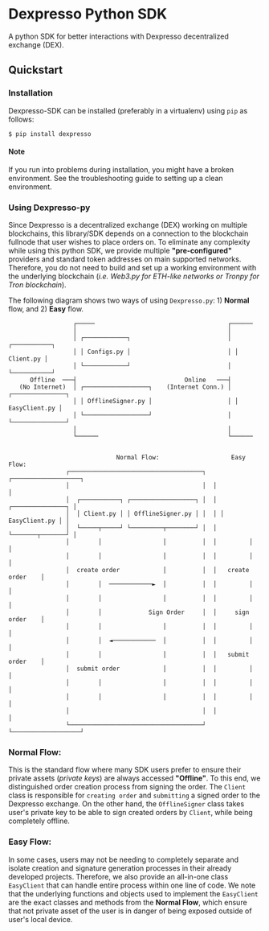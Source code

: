 # Dexpresso Python SDK 
A python SDK for better interactions with Dexpresso decentralized exchange (DEX).

## Quickstart

### Installation

Dexpresso-SDK can be installed (preferably in a virtualenv) using `pip` as follows:

`$ pip install dexpresso`

#### **Note**

If you run into problems during installation, you might have a broken environment. See the troubleshooting guide to setting up a clean environment.

### Using Dexpresso-py
Since Dexpresso is a decentralized exchange (DEX) working on multiple blockchains, this library/SDK depends on a connection to the blockchain fullnode that user wishes to place orders on. To eliminate any complexity while using this python SDK, we provide multiple **"pre-configured"** providers and standard token addresses on main supported networks. Therefore, you do not need to build and set up a working environment with the underlying blockchain (_i.e. Web3.py for ETH-like networks or Tronpy for Tron blockchain_). 

The following diagram shows two ways of using `Dexpresso.py`: 1) **Normal** flow, and 2) **Easy** flow.



                      ┌─────                                     ┌──────
                      │                                          │
                      │ ┌────────────┐                           │ ┌───────────┐
                      │ │ Configs.py │                           │ │ Client.py │
                      │ └────────────┘                           │ └───────────┘
          Offline  ───┤                              Online   ───┤
       (No Internet)  │ ┌──────────────────┐    (Internet Conn.) │ ┌───────────────┐
                      │ │ OfflineSigner.py │                     │ │ EasyClient.py │
                      │ └──────────────────┘                     │ └───────────────┘
                      │                                          │
                      └──────                                    └──────


                                  Normal Flow:                    Easy Flow:
                    ┌─────────────────────────────────────┐  ┌───────────────────┐
                    │                                     │  │                   │
                    │  ┌───────────┐ ┌──────────────────┐ │  │ ┌───────────────┐ │
                    │  │ Client.py │ │ OfflineSigner.py │ │  │ │ EasyClient.py │ │
                    │  └─────┬─────┘ └─────────┬────────┘ │  │ └───────┬───────┘ │
                    │        │                 │          │  │         │         │
                    │        │                 │          │  │         │         │
                    │  create order            │          │  │   create order    │
                    │        │  ────────────►  │          │  │         │         │
                    │        │                 │          │  │         │         │
                    │        │             Sign Order     │  │     sign order    │
                    │        │                 │          │  │         │         │
                    │        │  ◄────────────  │          │  │         │         │
                    │        │                 │          │  │   submit order    │
                    │  submit order            │          │  │         │         │
                    │        │                 │          │  │         │         │
                    │        │                 │          │  │         │         │
                    │                                     │  │                   │
                    └─────────────────────────────────────┘  └───────────────────┘



### Normal Flow:
This is the standard flow where many SDK users prefer to ensure their private assets (_private keys_) are always accessed **"Offline"**. To this end, we distinguished order creation process from signing the order. The `Client` class is responsible for `creating order` and `submitting` a signed order to the Dexpresso exchange. On the other hand, the `OfflineSigner` class takes user's private key to be able to sign created orders by `Client`, while being completely offline.
### Easy Flow:
In some cases, users may not be needing to completely separate and isolate creation and signature generation processes in their already developed projects. Therefore, we also provide an all-in-one class `EasyClient` that can handle entire process within one line of code. We note that the underlying functions and objects used to implement the `EasyClient` are the exact classes and methods from the **Normal Flow**, which ensure that not private asset of the user is in danger of being exposed outside of user's local device.



